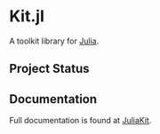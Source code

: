 # Kit.jl

A toolkit library for [Julia](http://julialang.org/).

## Project Status


## Documentation

Full documentation is found at [JuliaKit](https://juliakit.org/latest/).
